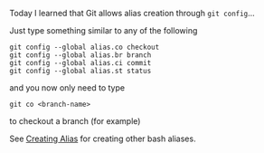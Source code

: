 Today I learned that Git allows alias creation through `git config`...

Just type something similar to any of the following
```
git config --global alias.co checkout
git config --global alias.br branch
git config --global alias.ci commit
git config --global alias.st status
```
and you now only need to type
```
git co <branch-name>
```
to checkout a branch (for example)

See [Creating Alias](https://github.com/sfletche/til/edit/master/shell/creating-alias.md) for creating other bash aliases.

